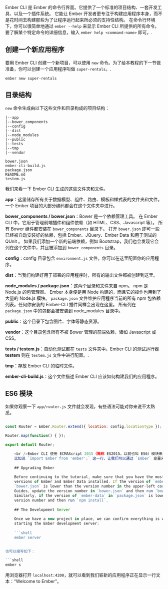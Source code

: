 Ember CLI 是 Ember 的命令行界面。它提供了一个标准的项目结构、一套开发工具、以及一个插件系统。 它能让 Ember 开发者更专注于构建应用程序本身，而不是花时间去构建那些为了让程序运行起来所必须的支持性结构。 在命令行环境下，你可以很简单地通过 `ember --help` 来显示 Ember CLI 所提供的所有命令。 要了解某个特定命令的详细信息，输入 `ember help <command-name>` 即可。.

## 创建一个新应用程序

要用 Ember CLI 创建一个新项目，可以使用 `new` 命令。为了给本教程的下一节做准备，你可以创建一个应用程序叫做 `super-rentals`。.

```shell
ember new super-rentals
```

## 目录结构

`new` 命令生成由以下这些文件和目录构成的项目结构：

```text
|--app
|--bower_components
|--config
|--dist
|--node_modules
|--public
|--tests
|--tmp
|--vendor

bower.json
ember-cli-build.js
package.json
README.md
testem.js
```

我们来看一下 Ember CLI 生成的这些文件夹和文件。

**app**：这里储存所有关于数据模型、组件、路由、模板和样式表的文件夹和文件。一个 Ember 项目的大部分编码都会在这个文件夹中进行。

**bower_components / bower.json**：Bower 是一个依赖管理工具。 在 Ember CLI 中，它用于管理前端插件和组件依赖（如 HTML、CSS、Javascript 等）。 所有 Bower 组件都安装在 `bower_components` 目录下。 打开 `bower.json` 即可一些已经被自动安装好的依赖，包括 Ember、JQuery、Ember Data 和用于测试的 QUnit 。 如果我们添加一个新的前端依赖，例如 Bootstrap，我们也会发现它会列在这个文件中，并且被添加到 `bower_components` 目录。

**config**：config 目录包含 `environment.js` 文件，你可以在这里配置你的应用程序。

**dist**：当我们构建好用于部署的应用程序时，所有的输出文件都被创建到这里。

**node_modules / package.json**：这两个目录和文件来自 npm。 npm 是 Node.js 的包管理器。 Ember 本身便是用 Node 构建的，而且它的操作也用到了大量的 Node.js 模块。 `package.json` 文件维护应用程序当前的所有 npm 包依赖列表。任何你安装的 Ember-CLI 插件同样会出现在这里。 所有列在 `package.json` 中的包都会被安装到 node_modules 目录中。

**public**：这个目录下包含图片、字体等静态资源。

**vendor**：这个目录包含所有不被 Bower 管理的前端依赖，诸如 Javascript 或 CSS。

**tests / testem.js**：自动化测试都在 `tests` 文件夹中。Ember CLI 的测试运行器 **testem** 则在 `testem.js` 文件中进行配置。.

**tmp**：存放 Ember CLI 的临时文件。

**ember-cli-build.js**：这个文件描述 Ember CLI 应该如何构建我们的应用程序。

## ES6 模块

如果你观察一下 `app/router.js` 文件就会发现，有些语法可能对你来说不太熟悉。

```app/router.js import Ember from 'ember'; import config from './config/environment';

const Router = Ember.Router.extend({ location: config.locationType });

Router.map(function() { });

export default Router;

    <br />Ember CLI 使用 ECMAScript 2015（简称 ES2015，以前也叫 ES6）模块来组织应用程序代码。
    比如说 `import Ember from 'ember';` 这一行，让我们可以通过 `Ember` 变量来访问实际的 Ember.js 库。 而 `import config from './config/environment';` 这一行则让我们可以通过 `config` 变量来访问程序的配置数据。 `const` 是一种声明只读变量的方法，以确保该变量的值不会在其它地方被误更改。 在文件的末尾，`export default Router;` 使得此文件中定义的 `Router` 变量可以从应用程序的其它地方来调用。
    
    ## Upgrading Ember
    
    Before continuing to the tutorial, make sure that you have the most recent
    versions of Ember and Ember Data installed. If the version of `ember` in
    `bower.json` is lower than the version number in the upper-left corner of these
    Guides, update the version number in `bower.json` and then run `bower install`.
    Similarly, if the version of `ember-data` in `package.json` is lower, update the
    version number and then run `npm install`.
    
    ## The Development Server
    
    Once we have a new project in place, we can confirm everything is working by
    starting the Ember development server:
    
    ```shell
    ember server
    

也可以缩写如下：

```shell
ember s
```

用浏览器打开 `localhost:4200`，就可以看到我们崭新的应用程序正在显示一行文本：“Welcome to Ember”。